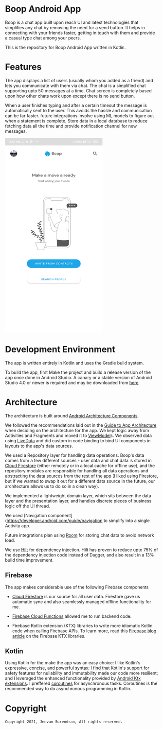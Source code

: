 Boop Android App
=================
Boop is a chat app built upon reach UI and latest technologies that simplifies any chat by removing the need for a send button. It helps in connecting with your friends faster, getting in touch with them and provide a casual type chat among your peers. 

This is the repository for Boop Android App written in Kotlin.

# Features

The app displays a list of users (usually whom you added as a friend) and lets you communicate with them via chat. The chat is a simplified chat supporting upto 50 messages at a time. Chat screen is completely based upon how other chats work upon except there is no send button.

When a user finishes typing and after a certain timeout the message is automatically sent to the user. This avoids the hassle and communication can be far faster. future integrations involve using ML models to figure out when a statement is complete, Store data in a local database to reduce fetching data all the time and provide notification channel for new messages.

<div>
  <img align="center" src="boop.jpg" alt="Boop App screenshot" height="640" width="320">
</div>

# Development Environment

The app is written entirely in Kotlin and uses the Gradle build system.

To build the app, first Make the project and build a release version of the app once done in Android Studio. A canary or a stable version of Android Studio 4.0 or newer is required and may be downloaded from [here](https://developer.android.com/studio).

# Architecture

The architecture is built around [Android Architecture Components](https://developer.android.com/topic/libraries/architecture/).

We followed the recommendations laid out in the [Guide to App Architecture](https://developer.android.com/jetpack/docs/guide) when deciding on the architecture for the app. We kept logic away from Activities and Fragments and moved it to [ViewModel](https://developer.android.com/topic/libraries/architecture/viewmodel)s.
We observed data using [LiveData](https://developer.android.com/topic/libraries/architecture/livedata) and did custom in code binding  to bind UI components in layouts to the app's data sources.

We used a Repository layer for handling data operations. Boop's data comes from a few different sources -  user data and chat data is stored in [Cloud Firestore](https://firebase.google.com/docs/firestore/) (either remotely or in a local cache for offline use), and the repository modules are responsible for handling all data operations and abstracting the data sources from the rest of the app (I liked using Firestore, but if we wanted to swap it out for a different data source in the future, our architecture allows us to do so in a clean way).

We implemented a lightweight domain layer, which sits between the data layer and the presentation layer, and handles discrete pieces of business logic off
the UI thread.

We used [Navigation component](https://developer.android.com/guide/navigation to simplify into a single Activity app.

Future integrations plan using [Room](https://developer.android.com/jetpack/androidx/releases/room) for storing chat data to avoid network load.

We use [Hilt](https://developer.android.com/training/dependency-injection/hilt-android) for dependency injection. Hilt has proven to reduce upto 75% of the dependency injection code instead of Dagger, and also result in a 13% build time improvement.

## Firebase

The app makes considerable use of the following Firebase components

-  [Cloud Firestore](https://firebase.google.com/docs/firestore/) is our source for all user data. Firestore gave us automatic sync and also seamlessly managed offline functionality for me.

- [Firebase Cloud Functions](https://firebase.google.com/docs/functions/) allowed me to run backend code.

- Firebase Kotlin extension (KTX) libraries to write more idiomatic Kotlin code when calling Firebase APIs. To learn more, read this [Firebase blog article](https://firebase.googleblog.com/2020/03/firebase-kotlin-ga.html) on the Firebase KTX libraries.

## Kotlin

Using Kotlin for the make the app was an easy choice: I like Kotlin's expressive, concise, and powerful syntax; I find that Kotlin's support for safety features for
nullability and immutability made our code more resilient; and I leveraged the enhanced functionality provided by [Android Ktx extensions](https://developer.android.com/kotlin/ktx). I preffered [coroutines](https://developer.android.com/kotlin/coroutines) for asynchronous tasks. Coroutines is the recommended way to do asynchronous programming in Kotlin.

# Copyright

    Copyright 2021, Jeevan Surendran, All rights reserved.

